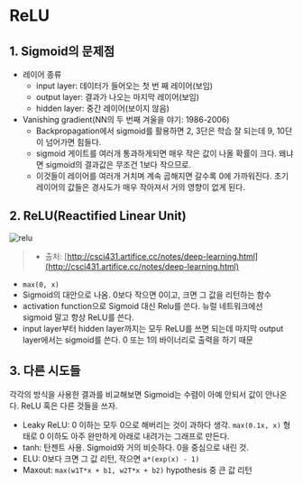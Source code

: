 # ReLU

## 1. Sigmoid의 문제점

- 레이어 종류
    + input layer: 데이터가 들어오는 첫 번 째 레이어(보임)
    + output layer: 결과가 나오는 마지막 레이어(보임)
    + hidden layer: 중간 레이어(보이지 않음)
- Vanishing gradient(NN의 두 번째 겨울을 야기: 1986-2006)
    + Backpropagation에서 sigmoid를 활용하면 2, 3단은 학습 잘 되는데 9, 10단이 넘어가면 힘들다.
    + sigmoid 게이트를 여러개 통과하게되면 매우 작은 값이 나올 확률이 크다. 왜냐면 sigmoid의 결과값은 무조건 1보다 작으므로.
    + 이것들이 레이어를 여러개 거치며 계속 곱해지면 갈수록 0에 가까워진다. 초기 레이어의 값들은 경사도가 매우 작아져서 거의 영향이 없게 된다.

## 2. ReLU(Reactified Linear Unit)

![relu](http://csci431.artifice.cc/images/relu.png)

> - 출처: [http://csci431.artifice.cc/notes/deep-learning.html](http://csci431.artifice.cc/notes/deep-learning.html)

- `max(0, x)`
- Sigmoid의 대안으로 나옴. 0보다 작으면 0이고, 크면 그 값을 리턴하는 함수
- activation function으로 Sigmoid 대신 Relu를 쓴다. 뉴럴 네트워크에선 sigmoid 말고 항상 ReLU를 쓴다.
- input layer부터 hidden layer까지는 모두 ReLU를 쓰면 되는데 마지막 output layer에서는 sigmoid를 쓴다. 0 또는 1의 바이너리로 출력을 하기 때문

## 3. 다른 시도들

각각의 방식을 사용한 결과를 비교해보면 Sigmoid는 수렴이 아예 안되서 값이 안나온다. ReLU 혹은 다른 것들을 쓰자.

- Leaky ReLU: 0 이하는 모두 0으로 해버리는 것이 과하다 생각. `max(0.1x, x)` 형태로 0 이하도 아주 완만하게 아래로 내려가는 그래프로 만든다.
- tanh: 탄젠트 사용. Sigmoid와 거의 비슷하다. 0을 중심으로 내린 것.
- ELU: 0보다 크면 그 값 리턴, 작으면 `a*(exp(x) - 1)`
- Maxout: `max(w1T*x + b1, w2T*x + b2)` hypothesis 중 큰 값 리턴
